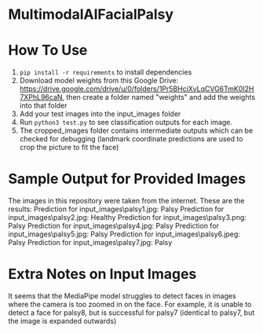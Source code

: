 # MultimodalAIFacialPalsy
# How To Use
1. ```pip install -r requirements``` to install dependencies
2. Download model weights from this Google Drive: https://drive.google.com/drive/u/0/folders/1Pr5BHciXvLqCVG6TmK0I2H7XPhL96caN, then create a folder named "weights" and add the weights into that folder
2. Add your test images into the input_images folder
3. Run ```python3 test.py``` to see classification outputs for each image.
4. The cropped_images folder contains intermediate outputs which can be checked for debugging (landmark coordinate predictions are used to crop the picture to fit the face)

# Sample Output for Provided Images
The images in this repository were taken from the internet. These are the results:
Prediction for input_images\palsy1.jpg: Palsy
Prediction for input_images\palsy2.jpg: Healthy
Prediction for input_images\palsy3.png: Palsy
Prediction for input_images\palsy4.jpg: Palsy
Prediction for input_images\palsy5.jpg: Palsy
Prediction for input_images\palsy6.jpeg: Palsy
Prediction for input_images\palsy7.jpg: Palsy

# Extra Notes on Input Images
It seems that the MediaPipe model struggles to detect faces in images where the camera is too zoomed in on the face. For example, it is unable to detect a face for palsy8, but is successful for palsy7 (identical to palsy7, but the image is expanded outwards)
